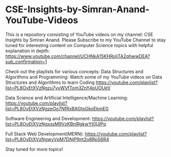 # CSE-Insights-by-Simran-Anand-YouTube-Videos
This is a repository consisting of YouTube videos on my channel: CSE Insights by Simran Anand. Please Subscribe to my YouTube Channel to stay tuned for interesting content on Computer Science topics with helpful explanation in depth: https://www.youtube.com/channel/UCHNkA15KHRoljTA2qhwwDEA?sub_confirmation=1

Check out the playlists for various concepts:
Data Structures and Algorithms and Programming: Watch some of my YouTube videos on Data Structures and Algorithms to learn Coding https://youtube.com/playlist?list=PL8OvEtXVzNgzu7yvWVfTom3ZnY4pUOUeV

Data Science and Artificial Intelligence/Machine Learning: https://youtube.com/playlist?list=PL8OvEtXVzNgzeOo7NfRxBAGtpGkoEkmEG

Software Engineering and Development: https://youtube.com/playlist?list=PL8OvEtXVzNgxssM9VzKBnlRgkwYt0UIPq

Full Stack Web Development(MERN): https://youtube.com/playlist?list=PL8OvEtXVzNgwvVpM7DNjP9nt2o8RpS6R4

Stay tuned for more topics!


